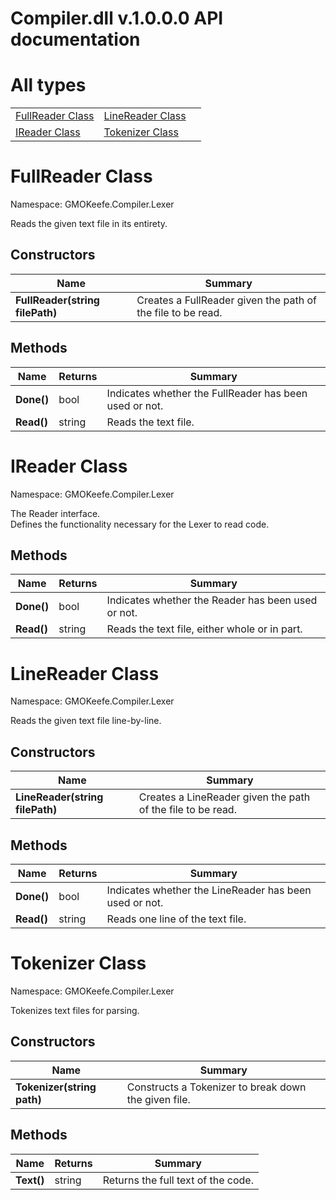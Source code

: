 # Compiler.dll v.1.0.0.0 API documentation

# All types

|   |   |   |
|---|---|---|
| [FullReader Class](#fullreader-class) | [LineReader Class](#linereader-class) |   |
| [IReader Class](#ireader-class) | [Tokenizer Class](#tokenizer-class) |   |
# FullReader Class

Namespace: GMOKeefe.Compiler.Lexer

Reads the given text file in its entirety.

## Constructors

| Name | Summary |
|---|---|
| **FullReader(string filePath)** | Creates a FullReader given the path of the file to be read. |
## Methods

| Name | Returns | Summary |
|---|---|---|
| **Done()** | bool | Indicates whether the FullReader has been used or not. |
| **Read()** | string | Reads the text file. |
# IReader Class

Namespace: GMOKeefe.Compiler.Lexer

The Reader interface.\
Defines the functionality necessary for the Lexer to read code.

## Methods

| Name | Returns | Summary |
|---|---|---|
| **Done()** | bool | Indicates whether the Reader has been used or not. |
| **Read()** | string | Reads the text file, either whole or in part. |
# LineReader Class

Namespace: GMOKeefe.Compiler.Lexer

Reads the given text file line-by-line.

## Constructors

| Name | Summary |
|---|---|
| **LineReader(string filePath)** | Creates a LineReader given the path of the file to be read. |
## Methods

| Name | Returns | Summary |
|---|---|---|
| **Done()** | bool | Indicates whether the LineReader has been used or not. |
| **Read()** | string | Reads one line of the text file. |
# Tokenizer Class

Namespace: GMOKeefe.Compiler.Lexer

Tokenizes text files for parsing.

## Constructors

| Name | Summary |
|---|---|
| **Tokenizer(string path)** | Constructs a Tokenizer to break down the given file. |
## Methods

| Name | Returns | Summary |
|---|---|---|
| **Text()** | string | Returns the full text of the code. |
